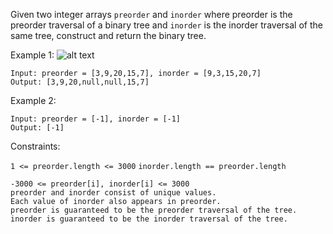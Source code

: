 Given two integer arrays `preorder` and `inorder` where preorder is the preorder traversal of a binary tree and `inorder` is the inorder traversal of the same tree, construct and return the binary tree.

 

Example 1:
![alt text](https://assets.leetcode.com/uploads/2021/02/19/tree.jpg)
```
Input: preorder = [3,9,20,15,7], inorder = [9,3,15,20,7]
Output: [3,9,20,null,null,15,7]
```

Example 2:
```
Input: preorder = [-1], inorder = [-1]
Output: [-1]
 ```

Constraints:

`1 <= preorder.length <= 3000`
`inorder.length == preorder.length`
```
-3000 <= preorder[i], inorder[i] <= 3000
preorder and inorder consist of unique values.
Each value of inorder also appears in preorder.
preorder is guaranteed to be the preorder traversal of the tree.
inorder is guaranteed to be the inorder traversal of the tree.
```
